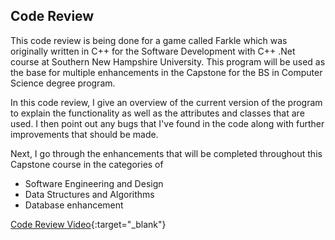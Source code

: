 ## Code Review

This code review is being done for a game called Farkle which was originally written in C++ for the Software Development with C++ .Net course at Southern New Hampshire University.  This program will be used as the base for multiple enhancements in the Capstone for the BS in Computer Science degree program.  

In this code review, I give an overview of the current version of the program to explain the functionality as well as the attributes and classes that are used.  I then point out any bugs that I've found in the code along with further improvements that should be made. 

Next, I go through the enhancements that will be completed throughout this Capstone course in the categories of 
- Software Engineering and Design
- Data Structures and Algorithms
- Database enhancement

[Code Review Video](https://youtu.be/se1f-pKcK7Y){:target="_blank"}
